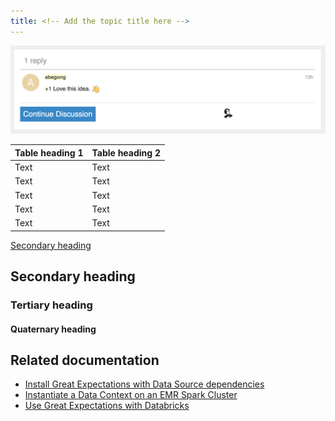 ```yaml
---
title: <!-- Add the topic title here -->
---
```


<!-- Provide a meaningful overview here. The overview should include a brief explanation of the subject matter and why it is important, or what value it provides. Use second person rather than first person — you instead of we. Address the reader as you, and assume that the reader is the person who is reading this document. Limit your introductory statement to three or four sentences. -->

<!-- To add images to this template, add them to the images sub-folder in the `team_templates` folder and use underscores as delimiters in the filename. For example, `comments_box_with_comment`. Use the .png format for images. Use images sparingly. What follows is an example provided for your reference.  -->

![Response dialog](../team_templates/images/comments_box_with_comment.png)

<!-- To add tables to this template, use the format provided in the following example. Add columns and rows as necessary. For more information about tables in Markdown, see [Tables](https://www.markdownguide.org/extended-syntax/#tables). -->

| Table heading 1 | Table heading 2        |
| -------------   | ---------------------- |
| Text            | Text                   |
| Text            | Text                   |
| Text            | Text                   |
| Text            | Text                   |
| Text            | Text                   |

<!-- To link to specific sections within this template, use the format provided in the following example. -->

[Secondary heading](#secondary-heading)

## Secondary heading

<!-- When necessary, add secondary headings to organize your content into discrete sections. This content is related to, but separate from the overview content. Use sentence case for headings and titles and avoid using -ing verb forms (gerunds) in headings or titles. Section headings should describe the type of content that's in the section. For example, About Expectations. For more information about the correct heading format, see [Headings and titles](https://developers.google.com/style/headings).-->

### Tertiary heading

<!-- When necessary, add tertiary headings to organize your content into discrete sections. This content is related to, but separate from the content below the secondary heading. Use sentence case for headings and titles and avoid using -ing verb forms (gerunds) in headings or titles. Section headings should describe the type of content that's in the section. For example, Expectation examples. For more information about the correct heading format, see [Headings and titles](https://developers.google.com/style/headings).-->

#### Quaternary heading

<!-- Avoid the use of quaternary headings unless it is absolutely necessary. The need for this heading type might indicate you need to better organize your content. This content is related to, but separate from the content below the tertiary heading. Use sentence case for headings and titles and avoid using -ing verb forms (gerunds) in headings or titles. Section headings should describe the type of content that's in the section. For example, Expectation results. For more information about the correct heading format, see [Headings and titles](https://developers.google.com/style/headings).-->

## Related documentation

<!-- List the secondary resources that can help a user get a better understanding of the subject matter discussed in this reference. Don't add an introductory statement for the list. What follows is an example provided for your reference. If there aren't any secondary resources, remove this section.-->

- [Install Great Expectations with Data Source dependencies](../guides/setup/installation/install_gx.md)
- [Instantiate a Data Context on an EMR Spark Cluster](../deployment_patterns/how_to_instantiate_a_data_context_on_an_emr_spark_cluster.md)
- [Use Great Expectations with Databricks](../tutorials/getting_started/how_to_use_great_expectations_in_databricks.md)